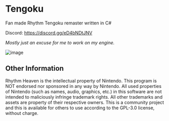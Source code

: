 # Tengoku
Fan made Rhythm Tengoku remaster written in C# 

Discord: https://discord.gg/eD4bNDtJNV

*Mostly just an excuse for me to work on my engine.*

![image](https://user-images.githubusercontent.com/24588691/220071779-f17721c6-3ea8-43b7-ac84-4b8168fa8d56.png)

## Other Information
Rhythm Heaven is the intellectual property of Nintendo. This program is NOT endorsed nor sponsored in any way by Nintendo. All used properties of Nintendo (such as names, audio, graphics, etc.) in this software are not intended to maliciously infringe trademark rights. All other trademarks and assets are property of their respective owners. This is a community project and this is available for others to use according to the GPL-3.0 license, without charge.